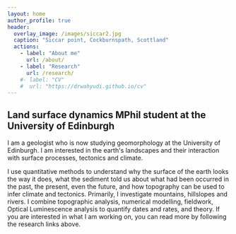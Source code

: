 ```yaml
---
layout: home
author_profile: true
header:
  overlay_image: /images/siccar2.jpg
  caption: "Siccar point, Cockburnspath, Scottland"
  actions:
    - label: "About me"
      url: /about/
    - label: "Research"
      url: /research/
    #- label: "CV"
    #  url: "https://drwahyudi.github.io/cv"
---
```


<h2>Land surface dynamics MPhil student at the University of Edinburgh</h2>

I am a geologist who is now studying geomorphology at the University of Edinburgh. I am interested in the earth's landscapes and their interaction with surface processes, tectonics and climate.

I use quantitative methods to understand why the surface of the earth looks the way it does, what the sediment told us about what had been occurred in the past, the present, even the future, and how topography can be used to infer climate and tectonics. Primarily, I investigate mountains, hillslopes and rivers. I combine topographic analysis, numerical modelling, fieldwork, Optical Luminescence analysis to quantify dates and rates, and theory. If you are interested in what I am working on, you can read more by following the research links above.
